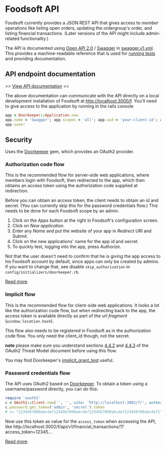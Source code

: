 # Foodsoft API

Foodsoft currently provides a JSON REST API that gives access to _member_ operations
like listing open orders, updating the ordergroup's order, and listing financial
transactions. (Later versions of the API might include admin-related functionality.)

The API is documented using [Open API 2.0](https://github.com/OAI/OpenAPI-Specification)
/ [Swagger](http://swagger.io/) in [swagger.v1.yml](swagger.v1.yml).
This provides a machine-readable reference that is used for
[running tests](https://github.com/westfieldlabs/apivore) and providing documentation.

## API endpoint documentation

&gt;&gt; [View API documentation](http://petstore.swagger.io/?https%3A%2F%2Fcdn.rawgit.com%2Ffoodcoops%2Ffoodsoft%2Fmaster%2Fdoc%2Fswagger.v1.yml) &lt;&lt;

The above documentation can communicate with the API directly on a local development
installation of Foodsoft at [http://localhost:3000/f](http://localhost:3000/f). You'll need
to give access to the application by running in the rails console

```ruby
app = Doorkeeper::Application.new
app.name = 'Swagger'; app.scopes = 'all'; app.uid = 'your-client-id'; app.redirect_uri = 'http://petstore.swagger.io/o2c.html'
app.save!
```


## Security

Uses the [Doorkeeper](https://github.com/doorkeeper-gem/doorkeeper) gem,
which provides an OAuth2 provider.


### Authorization code flow

This is the recommended flow for server-side web applications, where
members login with Foodsoft, then redirected to the app, which then obtains
an access token using the authorization code supplied at redirection.

Before you can obtain an access token, the client needs to obtain an id and secret.
(You can currently skip this for the password credentials flow.) This needs to be
done for each Foodsoft scope by an admin.

1. Click on the _Apps_ button at the right in Foodsoft's configuration screen.
2. Click on _New application_
3. Enter any _Name_ and put the website of your app in _Redirect URI_ and _Submit_.
4. Click on the new applications' name for the app id and secret.
5. To quickly test, logging into the app, press _Authorize_.

Not that the user doesn't need to confirm that he is giving the app access to his
Foodsoft account by default, since apps can only be created by admins. If you
want to change that, see disable `skip_authorization` in `config/initializers/doorkeeper.rb`.

[Read more](https://github.com/doorkeeper-gem/doorkeeper/wiki/authorization-flow).


### Implicit flow

This is the recommended flow for client-side web applications. It looks a lot
like the authorization code flow, but when redirecting back to the app, the
access token is available directly as part of the url _fragment_ (`window.location.hash`).

This flow also needs to be registered in Foodsoft as in the authorization code flow.
You only need the client_id though, not the secret.

**note** please make sure you understand sections
[4.4.2](http://tools.ietf.org/html/rfc6819#section-4.4.2) and
[4.4.3](http://tools.ietf.org/html/rfc6819#section-4.4.3) of the OAuth2 Threat
Model document before using this flow.

You may find Doorkeeper's [implicit_grant_test](https://github.com/doorkeeper-gem/doorkeeper/blob/master/spec/requests/flows/implicit_grant_spec.rb) useful.


### Password credentials flow

The API uses OAuth2 based on [Doorkeeper](https://github.com/doorkeeper-gem).
To obtain a token using a username/password directly, you can do this:

```ruby
require 'oauth2'
c = OAuth2::Client.new('', '', site: 'http://localhost:3002/f/', authorize_url: 'oauth/authorize', token_url: 'oauth/token')
c.password.get_token('admin', 'secret').token
# => "1234567890abcdef1234567890abcdef1234567890abcdef123456790abcdef1"
```

Now use this token as value for the `access_token` when accessing the API, like
http://localhost:3002/f/api/v1/financial_transactions/1?access_token=12345...

[Read more](https://github.com/doorkeeper-gem/doorkeeper/wiki/Client-Credentials-flow).
